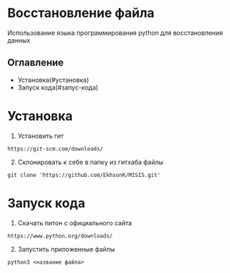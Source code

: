 # Восстановление файла

Использование языка программирования python для восстановления данных

## Оглавление
- Установка(#установка)
- Запуск кода(#запус-кода)

# Установка
1. Установить гит

`https://git-scm.com/downloads/`


2. Склонировать к себе в папку из гитхаба файлы

`git clone 'https://github.com/EkhsonK/MISIS.git'`

# Запуск кода

1. Скачать питон с официального сайта

`https://www.python.org/downloads/`

2. Запустить приложенные файлы

`python3 <название файла>`